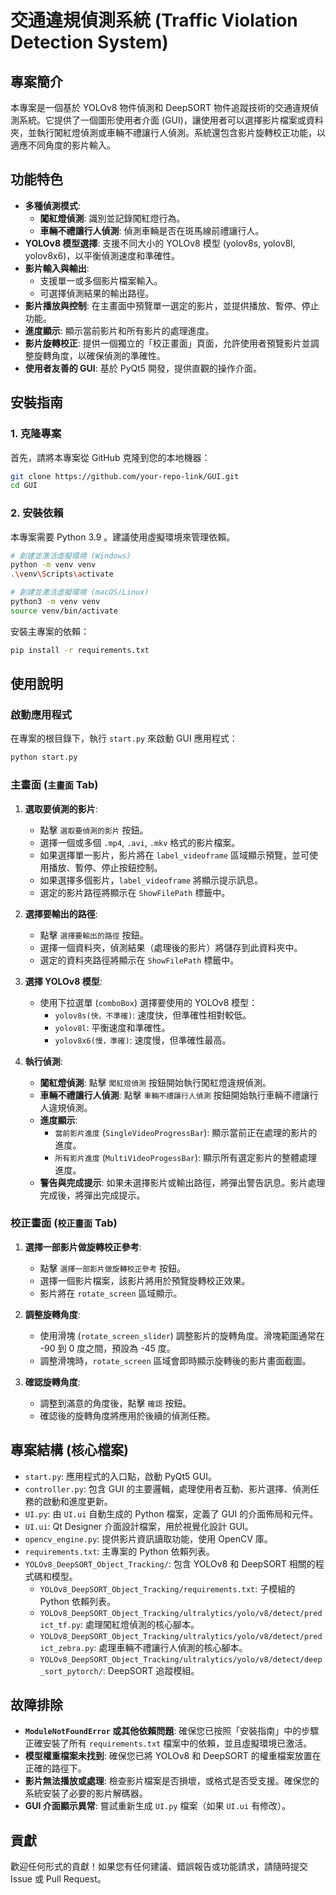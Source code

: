 # 交通違規偵測系統 (Traffic Violation Detection System)

## 專案簡介
本專案是一個基於 YOLOv8 物件偵測和 DeepSORT 物件追蹤技術的交通違規偵測系統。它提供了一個圖形使用者介面 (GUI)，讓使用者可以選擇影片檔案或資料夾，並執行闖紅燈偵測或車輛不禮讓行人偵測。系統還包含影片旋轉校正功能，以適應不同角度的影片輸入。

## 功能特色
- **多種偵測模式**:
    - **闖紅燈偵測**: 識別並記錄闖紅燈行為。
    - **車輛不禮讓行人偵測**: 偵測車輛是否在斑馬線前禮讓行人。
- **YOLOv8 模型選擇**: 支援不同大小的 YOLOv8 模型 (yolov8s, yolov8l, yolov8x6)，以平衡偵測速度和準確性。
- **影片輸入與輸出**:
    - 支援單一或多個影片檔案輸入。
    - 可選擇偵測結果的輸出路徑。
- **影片播放與控制**: 在主畫面中預覽單一選定的影片，並提供播放、暫停、停止功能。
- **進度顯示**: 顯示當前影片和所有影片的處理進度。
- **影片旋轉校正**: 提供一個獨立的「校正畫面」頁面，允許使用者預覽影片並調整旋轉角度，以確保偵測的準確性。
- **使用者友善的 GUI**: 基於 PyQt5 開發，提供直觀的操作介面。

## 安裝指南

### 1. 克隆專案
首先，請將本專案從 GitHub 克隆到您的本地機器：
```bash
git clone https://github.com/your-repo-link/GUI.git
cd GUI
```

### 2. 安裝依賴
本專案需要 Python 3.9 。建議使用虛擬環境來管理依賴。

```bash
# 創建並激活虛擬環境 (Windows)
python -m venv venv
.\venv\Scripts\activate

# 創建並激活虛擬環境 (macOS/Linux)
python3 -m venv venv
source venv/bin/activate
```

安裝主專案的依賴：
```bash
pip install -r requirements.txt
```


## 使用說明

### 啟動應用程式
在專案的根目錄下，執行 `start.py` 來啟動 GUI 應用程式：
```bash
python start.py
```

### 主畫面 (`主畫面` Tab)

1.  **選取要偵測的影片**:
    *   點擊 `選取要偵測的影片` 按鈕。
    *   選擇一個或多個 `.mp4`, `.avi`, `.mkv` 格式的影片檔案。
    *   如果選擇單一影片，影片將在 `label_videoframe` 區域顯示預覽，並可使用播放、暫停、停止按鈕控制。
    *   如果選擇多個影片，`label_videoframe` 將顯示提示訊息。
    *   選定的影片路徑將顯示在 `ShowFilePath` 標籤中。

2.  **選擇要輸出的路徑**:
    *   點擊 `選擇要輸出的路徑` 按鈕。
    *   選擇一個資料夾，偵測結果（處理後的影片）將儲存到此資料夾中。
    *   選定的資料夾路徑將顯示在 `ShowFilePath` 標籤中。

3.  **選擇 YOLOv8 模型**:
    *   使用下拉選單 (`comboBox`) 選擇要使用的 YOLOv8 模型：
        *   `yolov8s(快，不準確)`: 速度快，但準確性相對較低。
        *   `yolov8l`: 平衡速度和準確性。
        *   `yolov8x6(慢，準確)`: 速度慢，但準確性最高。

4.  **執行偵測**:
    *   **闖紅燈偵測**: 點擊 `闖紅燈偵測` 按鈕開始執行闖紅燈違規偵測。
    *   **車輛不禮讓行人偵測**: 點擊 `車輛不禮讓行人偵測` 按鈕開始執行車輛不禮讓行人違規偵測。
    *   **進度顯示**:
        *   `當前影片進度` (`SingleVideoProgressBar`): 顯示當前正在處理的影片的進度。
        *   `所有影片進度` (`MultiVideoProgessBar`): 顯示所有選定影片的整體處理進度。
    *   **警告與完成提示**: 如果未選擇影片或輸出路徑，將彈出警告訊息。影片處理完成後，將彈出完成提示。

### 校正畫面 (`校正畫面` Tab)

1.  **選擇一部影片做旋轉校正參考**:
    *   點擊 `選擇一部影片做旋轉校正參考` 按鈕。
    *   選擇一個影片檔案，該影片將用於預覽旋轉校正效果。
    *   影片將在 `rotate_screen` 區域顯示。

2.  **調整旋轉角度**:
    *   使用滑塊 (`rotate_screen_slider`) 調整影片的旋轉角度。滑塊範圍通常在 -90 到 0 度之間，預設為 -45 度。
    *   調整滑塊時，`rotate_screen` 區域會即時顯示旋轉後的影片畫面截圖。

3.  **確認旋轉角度**:
    *   調整到滿意的角度後，點擊 `確認` 按鈕。
    *   確認後的旋轉角度將應用於後續的偵測任務。

## 專案結構 (核心檔案)

-   `start.py`: 應用程式的入口點，啟動 PyQt5 GUI。
-   `controller.py`: 包含 GUI 的主要邏輯，處理使用者互動、影片選擇、偵測任務的啟動和進度更新。
-   `UI.py`: 由 `UI.ui` 自動生成的 Python 檔案，定義了 GUI 的介面佈局和元件。
-   `UI.ui`: Qt Designer 介面設計檔案，用於視覺化設計 GUI。
-   `opencv_engine.py`: 提供影片資訊讀取功能，使用 OpenCV 庫。
-   `requirements.txt`: 主專案的 Python 依賴列表。
-   `YOLOv8_DeepSORT_Object_Tracking/`: 包含 YOLOv8 和 DeepSORT 相關的程式碼和模型。
    -   `YOLOv8_DeepSORT_Object_Tracking/requirements.txt`: 子模組的 Python 依賴列表。
    -   `YOLOv8_DeepSORT_Object_Tracking/ultralytics/yolo/v8/detect/predict_tf.py`: 處理闖紅燈偵測的核心腳本。
    -   `YOLOv8_DeepSORT_Object_Tracking/ultralytics/yolo/v8/detect/predict_zebra.py`: 處理車輛不禮讓行人偵測的核心腳本。
    -   `YOLOv8_DeepSORT_Object_Tracking/ultralytics/yolo/v8/detect/deep_sort_pytorch/`: DeepSORT 追蹤模組。

## 故障排除

-   **`ModuleNotFoundError` 或其他依賴問題**: 確保您已按照「安裝指南」中的步驟正確安裝了所有 `requirements.txt` 檔案中的依賴，並且虛擬環境已激活。
-   **模型權重檔案未找到**: 確保您已將 YOLOv8 和 DeepSORT 的權重檔案放置在正確的路徑下。
-   **影片無法播放或處理**: 檢查影片檔案是否損壞，或格式是否受支援。確保您的系統安裝了必要的影片解碼器。
-   **GUI 介面顯示異常**: 嘗試重新生成 `UI.py` 檔案（如果 `UI.ui` 有修改）。

## 貢獻
歡迎任何形式的貢獻！如果您有任何建議、錯誤報告或功能請求，請隨時提交 Issue 或 Pull Request。
